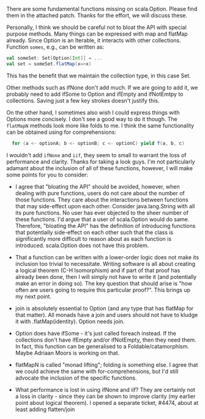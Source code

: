 There are some fundamental functions missing on scala.Option. Please find them in the attached patch.
Thanks for the effort, we will discuss these. 

Personally, I think we should be careful not to bloat the API with special purpose methods. Many things can be expressed with map and flatMap already. Since Option is an Iterable, it interacts with other collections. Function `somes`, e.g., can be written as:
```scala
val someSet: Set[Option[Int]] = ...
val set = someSet.flatMap(x=>x)
```

This has the benefit that we maintain the collection type, in this case Set.

Other methods such as ifNone don't add much. If we are going to add it, we probably need to add ifSome to Option and ifEmpty and ifNotEmtpy to collections. Saving just a few key strokes doesn't justify this.

On the other hand, I sometimes also wish I could express things with Options more concisely. I don't see a good way to do it though.
The `flatMapN` methods look more like folds to me. I think the same functionality can be obtained using for comprehensions:
```scala
  for (a <- optionA; b <- optionB; c <- optionC) yield f(a, b, c)
```

I wouldn't add `ifNone` and `iif`, they seem to small to warrant the loss of performance and clarity.
Thanks for taking a look guys. I'm not particularly adamant about the inclusion of all of these functions, however, I will make some points for you to consider:

- I agree that "bloating the API" should be avoided, however, when dealing with pure functions, users do not care about the number of those functions. They care about the interactions between functions that may side-effect upon each other. Consider java.lang.String with all its pure functions. No user has ever objected to the sheer number of these functions. I'd argue that a user of scala.Option would do same. Therefore, "bloating the API" has the definition of introducing functions that potentially side-effect on each other such that the class is significantly more difficult to reason about as each function is introduced. scala.Option does not have this problem.

- That a function can be written with a lower-order logic does not make its inclusion too trivial to necessitate. Writing software is all about creating a logical theorem (C-H Isomorphism) and if part of that proof has already been done, then I will simply not have to write it (and potentially make an error in doing so). The key question that should arise is "how often are users going to require this particular proof?". This brings up my next point.

- join is absolutely essential to Option (and any type that has flatMap for that matter). All monads have a join and users should not have to kludge it with .flatMap(identity). Option needs join.

- Option does have ifSome - it's just called foreach instead. If the collections don't have ifEmpty and/or ifNotEmpty, then they need them. In fact, this function can be generalised to a Foldable/catamorphism. Maybe Adriaan Moors is working on that.

- flatMapN is called "monad lifting"; folding is something else. I agree that we could achieve the same with for-comprehensions, but I'd still advocate the inclusion of the specific functions.

- What performance is lost in using ifNone and iif? They are certainly not a loss in clarity - since they can be shown to improve clarity (my earlier point about logical theorem).
I opened a separate ticket, #4474, about at least adding flatten/join

